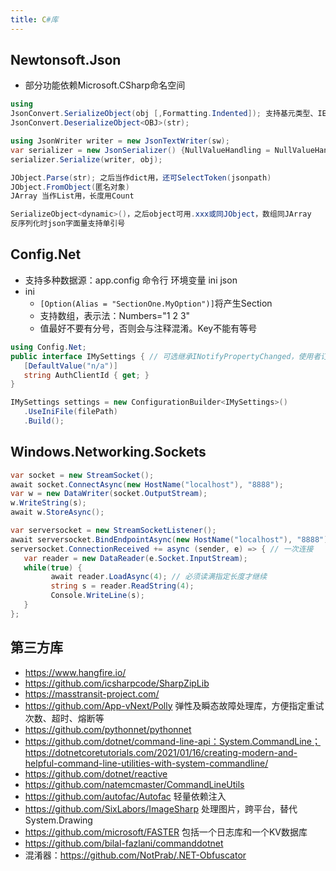 ```yaml
---
title: C#库
---
```


## Newtonsoft.Json

* 部分功能依赖Microsoft.CSharp命名空间

```c#
using
JsonConvert.SerializeObject(obj [,Formatting.Indented]); 支持基元类型、IEnumerable、IDictionary
JsonConvert.DeserializeObject<OBJ>(str);

using JsonWriter writer = new JsonTextWriter(sw);
var serializer = new JsonSerializer() {NullValueHandling = NullValueHandling.Ignore};
serializer.Serialize(writer, obj);

JObject.Parse(str); 之后当作dict用，还可SelectToken(jsonpath)
JObject.FromObject(匿名对象)
JArray 当作List用，长度用Count

SerializeObject<dynamic>()，之后object可用.xxx或同JObject，数组同JArray
反序列化时json字面量支持单引号
```

## Config.Net

* 支持多种数据源：app.config 命令行 环境变量 ini json
* ini
  * `[Option(Alias = "SectionOne.MyOption")]`将产生Section
  * 支持数组，表示法：Numbers="1 2 3"
  * 值最好不要有分号，否则会与注释混淆。Key不能有等号

```c#
using Config.Net;
public interface IMySettings { // 可选继承INotifyPropertyChanged，使用者订阅PropertyChanged事件
   [DefaultValue("n/a")]
   string AuthClientId { get; }
}

IMySettings settings = new ConfigurationBuilder<IMySettings>()
   .UseIniFile(filePath)
   .Build();
```

## Windows.Networking.Sockets

```c#
var socket = new StreamSocket();
await socket.ConnectAsync(new HostName("localhost"), "8888");
var w = new DataWriter(socket.OutputStream);
w.WriteString(s);
await w.StoreAsync();

var serversocket = new StreamSocketListener();
await serversocket.BindEndpointAsync(new HostName("localhost"), "8888");
serversocket.ConnectionReceived += async (sender, e) => { // 一次连接
   var reader = new DataReader(e.Socket.InputStream);
   while(true) {
         await reader.LoadAsync(4); // 必须读满指定长度才继续
         string s = reader.ReadString(4);
         Console.WriteLine(s);
   }
};
```

## 第三方库

* https://www.hangfire.io/
* https://github.com/icsharpcode/SharpZipLib
* https://masstransit-project.com/
* https://github.com/App-vNext/Polly 弹性及瞬态故障处理库，方便指定重试次数、超时、熔断等
* https://github.com/pythonnet/pythonnet
* https://github.com/dotnet/command-line-api：System.CommandLine；https://dotnetcoretutorials.com/2021/01/16/creating-modern-and-helpful-command-line-utilities-with-system-commandline/
* https://github.com/dotnet/reactive
* https://github.com/natemcmaster/CommandLineUtils
* https://github.com/autofac/Autofac 轻量依赖注入
* https://github.com/SixLabors/ImageSharp 处理图片，跨平台，替代System.Drawing
* https://github.com/microsoft/FASTER 包括一个日志库和一个KV数据库
* https://github.com/bilal-fazlani/commanddotnet
* 混淆器：https://github.com/NotPrab/.NET-Obfuscator
